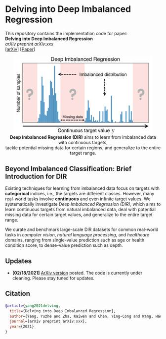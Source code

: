 # Delving into Deep Imbalanced Regression

This repository contains the implementation code for paper: <br>
__Delving into Deep Imbalanced Regression__ <br>
_arXiv preprint arXiv:xxx_ <br>
[[arXiv](https://arxiv.org/abs/xxx)] [[Paper](https://arxiv.org/pdf/xxx.pdf)]

<p align="center">
    <img src="dir.png" width="450"> <br>
<b>Deep Imbalanced Regression (DIR)</b> aims to learn from imbalanced data with continuous targets, <br> tackle potential missing data for certain regions, and generalize to the entire target range.
</p>


## Beyond Imbalanced Classification: Brief Introduction for DIR
Existing techniques for learning from imbalanced data focus on targets with __categorical__ indices, i.e., the targets are different classes. However, many real-world tasks involve __continuous__ and even infinite target values. We systematically investigate _Deep Imbalanced Regression (DIR)_, which aims to learn continuous targets from natural imbalanced data, deal with potential missing data for certain target values, and generalize to the entire target range.

We curate and benchmark large-scale DIR datasets for common real-world tasks in _computer vision_, _natural language processing_, and _healthcare_ domains, ranging from single-value prediction such as age or health condition score, to dense-value prediction such as depth.


## Updates
- __[02/18/2021]__ [ArXiv version](https://arxiv.org/abs/xxx) posted. The code is currently under cleaning. Please stay tuned for updates.


## Citation
```bib
@article{yang2021delving,
  title={Delving into Deep Imbalanced Regression},
  author={Yang, Yuzhe and Zha, Kaiwen and Chen, Ying-Cong and Wang, Hao and Katabi, Dina},
  journal={arXiv preprint arXiv:xxx},
  year={2021}
}
```
